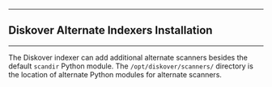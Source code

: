 ___
## Diskover Alternate Indexers Installation
___

The Diskover indexer can add additional alternate scanners besides the default `scandir` Python module. The `/opt/diskover/scanners/` directory is the location of alternate Python modules for alternate scanners.
